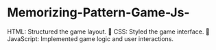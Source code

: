 # Memorizing-Pattern-Game-Js-
  HTML: Structured the game layout.
🔹 CSS: Styled the game interface.
🔹 JavaScript: Implemented game logic and user interactions.

